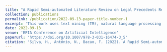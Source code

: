 ```yaml
---
title: "A Rapid Semi-automated Literature Review on Legal Precedents Retrieval"
collection: publications
permalink: /publication/2022-09-13-paper-title-number-1
excerpt: 'This work uses text mining (TM), natural language processing (NLP), and data visualization methods to provide a semi-automated rapid literature review and identify how justice courts and legal practitioners may use AI to retrieve similar cases. Based on Preferred Reporting Items for Systematic Reviews and Meta-Analyses (PRISMA), automation techniques were used to expedite the literature review. In this study, we confirmed the feasibility of automation tools for expediting literature reviews and provided an overview of the current research state on legal precedents retrieval.'
date: 2022-09-13
venue: 'EPIA Conference on Artificial Intelligence'
paperurl: 'https://doi.org/10.1007/978-3-031-16474-3_5'
citation: 'Silva, H., António, N., Bacao, F. (2022). A Rapid Semi-automated Literature Review on Legal Precedents Retrieval. In: Marreiros, G., Martins, B., Paiva, A., Ribeiro, B., Sardinha, A. (eds) Progress in Artificial Intelligence. EPIA 2022. Lecture Notes in Computer Science(), vol 13566. Springer, Cham.'
---
```

